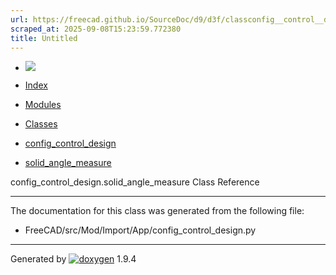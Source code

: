 ```yaml
---
url: https://freecad.github.io/SourceDoc/d9/d3f/classconfig__control__design_1_1solid__angle__measure.html
scraped_at: 2025-09-08T15:23:59.772380
title: Untitled
---
```


  * [ ![](https://www.freecad.org/svg/logo-freecad.svg) ](https://freecadweb.org "FreeCAD")
  * [Index](../../index.html "Index")
  * [Modules](../../modules.html "Modules list")
  * [Classes](../../annotated.html "Annotated list")

  * [config_control_design](../../d4/d07/namespaceconfig__control__design.html)
  * [solid_angle_measure](../../d9/d3f/classconfig__control__design_1_1solid__angle__measure.html)

config_control_design.solid_angle_measure Class Reference

* * *

The documentation for this class was generated from the following file:

  * FreeCAD/src/Mod/Import/App/config_control_design.py

* * *

Generated by
[![doxygen](../../doxygen.svg)](https://www.doxygen.org/index.html) 1.9.4

